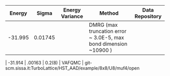 | Energy                | Sigma           | Energy Variance  | Method                                                           | Data Repository                     |
|-----------------------|-----------------|------------------|------------------------------------------------------------------|-------------------------------------|
| -31.995      | 0.01745               |                 | DMRG (max truncation error ~ 3.0E-5, max bond dimension ~10900 )                           |

| -31.914      | .00163                |  0.2(8)         | VAFQMC   |  git-scm.sissa.it:TurboLattice/HST_AAD/example/8x8/U8/muf4/open 
